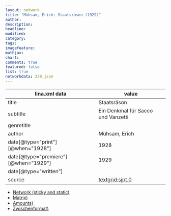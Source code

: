 ```yaml
---
layout: network
title: "Mühsam, Erich: Staatsräson (1929)"
author:
description:
headline:
modified:
category:
tags:
imagefeature: 
mathjax: 
chart: 
comments: true
featured: false
list: true
networkdata: 229.json
---
```

lina.xml data  | value
------------- | -------------
title|Staatsräson
subtitle|Ein Denkmal für Sacco und Vanzetti
genretitle|
author|Mühsam, Erich
date[@type="print"][@when="1928"]|1928
date[@type="premiere"][@when="1929"]|1929
date[@type="written"]|
source|[textgrid:sjpt.0](https://textgridlab.org/1.0/tgcrud-public/rest/textgrid:sjpt.0/data)



* [Network (sticky and static)](/linas/network229)
* [Matrix)](/linas/matrix229)
* [Amounts)](/linas/amount229)
* [Zwischenformat)](/linas/lina229 )
